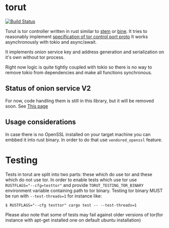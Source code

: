 # torut
[![Build Status](https://travis-ci.org/teawithsand/torut.svg?branch=master)](https://travis-ci.org/teawithsand/torut)

Torut is tor controller written in rust similar to 
[stem](https://stem.torproject.org/) or [bine](https://github.com/cretz/bine).
It tries to reasonably implement [specification of tor control port proto](https://gitweb.torproject.org/torspec.git/tree/control-spec.txt)
It works asynchronously with tokio and async/await.

It implements onion service key and address generation and serialization on it's own without tor process.

Right now logic is quite tightly coupled with tokio so there is no way to
remove tokio from dependencies and make all functions synchronous.

## Status of onion service V2
For now, code handling them is still in this library, but it will be removed soon.
See [This page](https://blog.torproject.org/v2-deprecation-timeline)

## Usage considerations
In case there is no OpenSSL installed on your target machine you can embbed it into rust binary.
In order to do that use `vendored_openssl` feature.

# Testing 
Tests in torut are split into two parts:
these which do use tor and these which do not use tor.
In order to enable tests which use tor use `RUSTFLAGS="--cfg=testtor"`
and provide `TORUT_TESTING_TOR_BINARY` environment variable containing path to tor binary.
Testing tor binary MUST be run with `--test-threads=1` for instance like:

`$ RUSTFLAGS="--cfg testtor" cargo test -- --test-threads=1`

Please also note that some of tests may fail against older 
versions of tor(for instance with apt-get installed one on default ubuntu installation)